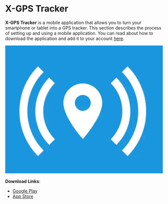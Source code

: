 # X-GPS Tracker

**X-GPS Tracker** is a mobile application that allows you to turn your smartphone or tablet into a GPS tracker. This section describes the process of setting up and using a mobile application. You can read about how to download the application and add it to your account [here](x-gps-tracker-1/invitation-to-x-gps-tracker.md).

![image-20250304-162123.png](../attachments/image-20250304-162123.png)

**Download Links**:

* [Google Play](https://play.google.com/store/apps/details?id=com.navixy.xgps.tracker)
* [App Store](https://apps.apple.com/app/x-gps-tracker/id1612047534)
